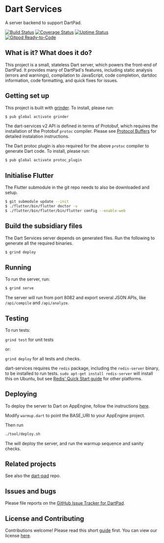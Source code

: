 # Dart Services

A server backend to support DartPad.

[![Build Status](https://github.com/dart-lang/dart-services/workflows/dart-services/badge.svg)](https://github.com/dart-lang/dart-services/actions?workflow=dart-services)
[![Coverage Status](https://coveralls.io/repos/dart-lang/dart-services/badge.svg?branch=master)](https://coveralls.io/r/dart-lang/dart-services?branch=master)
[![Uptime Status](https://img.shields.io/badge/uptime-Pingdom-blue.svg)](http://stats.pingdom.com/8n3tfpl1u0j9)
[![Gitpod Ready-to-Code](https://img.shields.io/badge/Gitpod-Ready--to--Code-blue?logo=gitpod)](https://gitpod.io/#https://github.com/dart-lang/dart-services)

## What is it? What does it do?

This project is a small, stateless Dart server, which powers the front-end of DartPad.
It provides many of DartPad's features, including static analysis (errors and warnings),
compilation to JavaScript, code completion, dartdoc information, code formatting, and
quick fixes for issues.

## Getting set up

This project is built with [grinder](https://pub.dev/packages/grinder). To install, please run:

```bash
$ pub global activate grinder
```

The dart-services v2 API is defined in terms of Protobuf, which requires
the installation of the Protobuf `protoc` compiler. Please see
[Protocol Buffers](https://developers.google.com/protocol-buffers/)
for detailed instalation instructions.

The Dart protoc plugin is also required for the above `protoc` compiler
to generate Dart code. To install, please run:

```bash
$ pub global activate protoc_plugin
```

## Initialise Flutter

The Flutter submodule in the git repo needs to also be downloaded and setup.

```bash
$ git submodule update --init
$ ./flutter/bin/flutter doctor -v
$ ./flutter/bin/flutter/bin/flutter config --enable-web
```

## Build the subsidiary files

The Dart Services server depends on generated files. Run the following to generate all the required binaries.

```bash
$ grind deploy
```

## Running

To run the server, run:

```bash
$ grind serve
```

The server will run from port 8082 and export several JSON APIs, like
`/api/compile` and `/api/analyze`.

## Testing

To run tests:

`grind test` for unit tests

or:

`grind deploy` for all tests and checks.

dart-services requires the `redis` package, including the `redis-server` binary,
to be installed to run tests.  `sudo apt-get install redis-server` will install
this on Ubuntu, but see [Redis' Quick Start guide](https://redis.io/topics/quickstart) for other platforms.

## Deploying

To deploy the server to Dart on AppEngine, follow the instructions [here](https://www.dartlang.org/server/google-cloud-platform/app-engine/).

Modify `warmup.dart` to point the BASE_URI to your AppEngine project.

Then run

```bash
./tool/deploy.sh
```

The will deploy the server, and run the warmup sequence and sanity checks.

## Related projects

See also the [dart-pad](https://github.com/dart-lang/dart-pad) repo.

## Issues and bugs

Please file reports on the
[GitHub Issue Tracker for DartPad](https://github.com/dart-lang/dart-pad/issues).

## License and Contributing

Contributions welcome! Please read this short
[guide](https://github.com/dart-lang/dart-services/wiki/Contributing) first.
You can view our license
[here](https://github.com/dart-lang/dart-services/blob/master/LICENSE).
